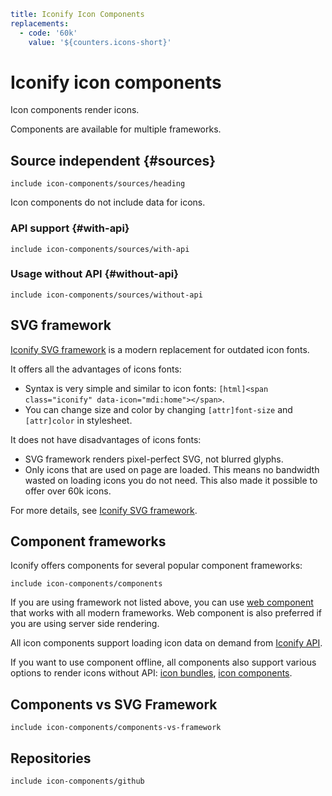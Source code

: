 ```yaml
title: Iconify Icon Components
replacements:
  - code: '60k'
    value: '${counters.icons-short}'
```

# Iconify icon components

Icon components render icons.

Components are available for multiple frameworks.

## Source independent {#sources}

`include icon-components/sources/heading`

Icon components do not include data for icons.

### API support {#with-api}

`include icon-components/sources/with-api`

### Usage without API {#without-api}

`include icon-components/sources/without-api`

## SVG framework

[Iconify SVG framework](./svg-framework/index.md) is a modern replacement for outdated icon fonts.

It offers all the advantages of icons fonts:

- Syntax is very simple and similar to icon fonts: `[html]<span class="iconify" data-icon="mdi:home"></span>`.
- You can change size and color by changing `[attr]font-size` and `[attr]color` in stylesheet.

It does not have disadvantages of icons fonts:

- SVG framework renders pixel-perfect SVG, not blurred glyphs.
- Only icons that are used on page are loaded. This means no bandwidth wasted on loading icons you do not need. This also made it possible to offer over 60k icons.

For more details, see [Iconify SVG framework](./svg-framework/index.md).

## Component frameworks

Iconify offers components for several popular component frameworks:

`include icon-components/components`

If you are using framework not listed above, you can use [web component](../iconify-icon/index.md) that works with all modern frameworks. Web component is also preferred if you are using server side rendering.

All icon components support loading icon data on demand from [Iconify API](../api/index.md).

If you want to use component offline, all components also support various options to render icons without API: [icon bundles](../icon-components/bundles/index.md), [icon components](../icons/icons.md).

## Components vs SVG Framework

`include icon-components/components-vs-framework`

## Repositories

`include icon-components/github`
